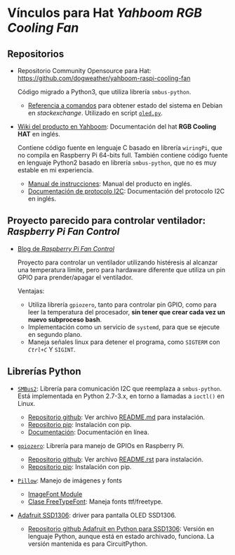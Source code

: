 # Vínculos para Hat *Yahboom RGB Cooling Fan*

## Repositorios

- Repositorio Community Opensource para Hat: https://github.com/dogweather/yahboom-raspi-cooling-fan

  Código migrado a Python3, que utiliza librería `smbus-python`.

  - [Referencia a comandos](https://unix.stackexchange.com/questions/119126/command-to-display-memory-usage-disk-usage-and-cpu-load) para obtener estado del sistema en Debian en *stackexchange*. Utilizado en script [`oled.py`](oled.py).

- [Wiki del producto en Yahboom](http://www.yahboom.net/study/RGB_Cooling_HAT): Documentación del hat **RGB Cooling HAT** en inglés.

    Contiene código fuente en lenguaje C basado en librería `wiringPi`, que no compila en Raspberry Pi 64-bits full. También contiene código fuente en lenguaje Python2 basado en librería `smbus-python`, que no es muy estable en mi experiencia.
  - [Manual de instrucciones](http://www.yahboom.net/xiazai/Raspberry_Pi_RGB_Cooling_HAT/Instruction%20Manual.jpg): Manual del producto en inglés.
  - [Documentación de protocolo I2C](http://www.yahboom.net/xiazai/Raspberry_Pi_RGB_Cooling_HAT/I2C%20Communication%20Protocol.pdf): Documentación del protocolo I2C en inglés.

## Proyecto parecido para controlar ventilador: *Raspberry Pi Fan Control*

- [Blog de *Raspberry Pi Fan Control*](https://hobbylad.wordpress.com/2021/07/24/raspberry-pi-cooling-fan-control/)

    Proyecto para controlar un ventilador utilizando histéresis al alcanzar una temperatura límite, pero para hardaware diferente que utiliza un pin GPIO para prender/apagar el ventilador.

    Ventajas:
    - Utiliza librería `gpiozero`, tanto para controlar pin GPIO, como para leer la temperatura del procesador, **sin tener que crear cada vez un nuevo subproceso bash**.
    - Implementación como un servicio de `systemd`, para que se ejecute en segundo plano.
    - Maneja señales linux para detener el programa, como `SIGTERM` con *`Ctrl+C`* Y `SIGINT`.

## Librerías Python

- [`SMBus2`](https://pypi.org/project/smbus2/): Librería para comunicación I2C que reemplaza a `smbus-python`. Está implementada en Python 2.7-3.x, en torno a llamadas a `ioctl()` en Linux.
  - [Repositorio github](https://github.com/kplindegaard/smbus2): Ver archivo [README.md](https://github.com/kplindegaard/smbus2/blob/master/README.md) para instalación.
  - [Repositorio pip](https://pypi.org/project/smbus2/): Instalación con pip.
  - [Documentación](https://smbus2.readthedocs.io/en/latest/): Documentación en línea.

- [`gpiozero`](https://pypi.org/project/gpiozero/): Librería para manejo de GPIOs en Raspberry Pi.
  - [Repositorio github](https://github.com/gpiozero/gpiozero): Ver archivo [README.rst](https://github.com/gpiozero/gpiozero/blob/master/README.rst) para instalación.
  - [Repositorio pip](https://pypi.org/project/gpiozero/): Instalación con pip.

- [`Pillow`](https://pypi.org/project/Pillow/): Manejo de imágenes y fonts
  - [ImageFont Module](https://pillow.readthedocs.io/en/stable/reference/ImageFont.html)
  - [Clase FreeTypeFont](https://pillow.readthedocs.io/en/stable/reference/ImageFont.html#PIL.ImageFont.FreeTypeFont): Maneja fonts ttf/freetype.

- [Adafruit SSD1306](https://pypi.org/project/Adafruit-SSD1306/): driver para pantalla OLED SSD1306.
  - [Repositorio github Adafruit en Python para SSD1306](https://github.com/adafruit/Adafruit_Python_SSD1306/): Versión en lenguaje Python, aunque está en estado archivado, funciona. La versión mantenida es para CircuitPython.

